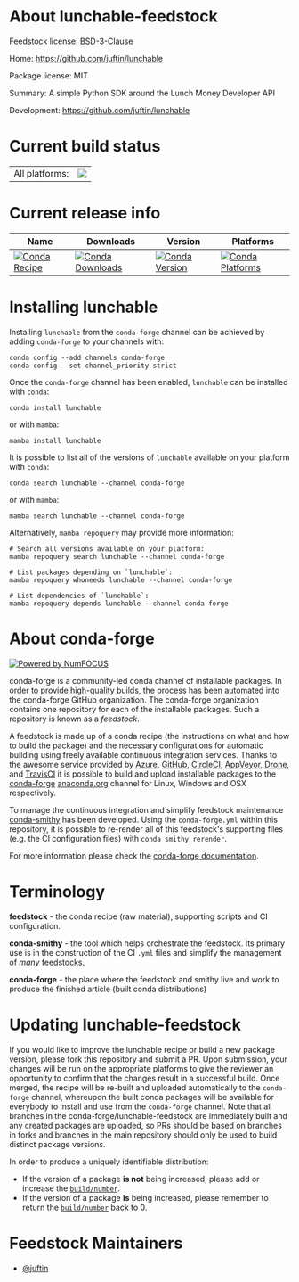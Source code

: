 About lunchable-feedstock
=========================

Feedstock license: [BSD-3-Clause](https://github.com/conda-forge/lunchable-feedstock/blob/main/LICENSE.txt)

Home: https://github.com/juftin/lunchable

Package license: MIT

Summary: A simple Python SDK around the Lunch Money Developer API

Development: https://github.com/juftin/lunchable

Current build status
====================


<table><tr><td>All platforms:</td>
    <td>
      <a href="https://dev.azure.com/conda-forge/feedstock-builds/_build/latest?definitionId=21662&branchName=main">
        <img src="https://dev.azure.com/conda-forge/feedstock-builds/_apis/build/status/lunchable-feedstock?branchName=main">
      </a>
    </td>
  </tr>
</table>

Current release info
====================

| Name | Downloads | Version | Platforms |
| --- | --- | --- | --- |
| [![Conda Recipe](https://img.shields.io/badge/recipe-lunchable-green.svg)](https://anaconda.org/conda-forge/lunchable) | [![Conda Downloads](https://img.shields.io/conda/dn/conda-forge/lunchable.svg)](https://anaconda.org/conda-forge/lunchable) | [![Conda Version](https://img.shields.io/conda/vn/conda-forge/lunchable.svg)](https://anaconda.org/conda-forge/lunchable) | [![Conda Platforms](https://img.shields.io/conda/pn/conda-forge/lunchable.svg)](https://anaconda.org/conda-forge/lunchable) |

Installing lunchable
====================

Installing `lunchable` from the `conda-forge` channel can be achieved by adding `conda-forge` to your channels with:

```
conda config --add channels conda-forge
conda config --set channel_priority strict
```

Once the `conda-forge` channel has been enabled, `lunchable` can be installed with `conda`:

```
conda install lunchable
```

or with `mamba`:

```
mamba install lunchable
```

It is possible to list all of the versions of `lunchable` available on your platform with `conda`:

```
conda search lunchable --channel conda-forge
```

or with `mamba`:

```
mamba search lunchable --channel conda-forge
```

Alternatively, `mamba repoquery` may provide more information:

```
# Search all versions available on your platform:
mamba repoquery search lunchable --channel conda-forge

# List packages depending on `lunchable`:
mamba repoquery whoneeds lunchable --channel conda-forge

# List dependencies of `lunchable`:
mamba repoquery depends lunchable --channel conda-forge
```


About conda-forge
=================

[![Powered by
NumFOCUS](https://img.shields.io/badge/powered%20by-NumFOCUS-orange.svg?style=flat&colorA=E1523D&colorB=007D8A)](https://numfocus.org)

conda-forge is a community-led conda channel of installable packages.
In order to provide high-quality builds, the process has been automated into the
conda-forge GitHub organization. The conda-forge organization contains one repository
for each of the installable packages. Such a repository is known as a *feedstock*.

A feedstock is made up of a conda recipe (the instructions on what and how to build
the package) and the necessary configurations for automatic building using freely
available continuous integration services. Thanks to the awesome service provided by
[Azure](https://azure.microsoft.com/en-us/services/devops/), [GitHub](https://github.com/),
[CircleCI](https://circleci.com/), [AppVeyor](https://www.appveyor.com/),
[Drone](https://cloud.drone.io/welcome), and [TravisCI](https://travis-ci.com/)
it is possible to build and upload installable packages to the
[conda-forge](https://anaconda.org/conda-forge) [anaconda.org](https://anaconda.org/)
channel for Linux, Windows and OSX respectively.

To manage the continuous integration and simplify feedstock maintenance
[conda-smithy](https://github.com/conda-forge/conda-smithy) has been developed.
Using the ``conda-forge.yml`` within this repository, it is possible to re-render all of
this feedstock's supporting files (e.g. the CI configuration files) with ``conda smithy rerender``.

For more information please check the [conda-forge documentation](https://conda-forge.org/docs/).

Terminology
===========

**feedstock** - the conda recipe (raw material), supporting scripts and CI configuration.

**conda-smithy** - the tool which helps orchestrate the feedstock.
                   Its primary use is in the construction of the CI ``.yml`` files
                   and simplify the management of *many* feedstocks.

**conda-forge** - the place where the feedstock and smithy live and work to
                  produce the finished article (built conda distributions)


Updating lunchable-feedstock
============================

If you would like to improve the lunchable recipe or build a new
package version, please fork this repository and submit a PR. Upon submission,
your changes will be run on the appropriate platforms to give the reviewer an
opportunity to confirm that the changes result in a successful build. Once
merged, the recipe will be re-built and uploaded automatically to the
`conda-forge` channel, whereupon the built conda packages will be available for
everybody to install and use from the `conda-forge` channel.
Note that all branches in the conda-forge/lunchable-feedstock are
immediately built and any created packages are uploaded, so PRs should be based
on branches in forks and branches in the main repository should only be used to
build distinct package versions.

In order to produce a uniquely identifiable distribution:
 * If the version of a package **is not** being increased, please add or increase
   the [``build/number``](https://docs.conda.io/projects/conda-build/en/latest/resources/define-metadata.html#build-number-and-string).
 * If the version of a package **is** being increased, please remember to return
   the [``build/number``](https://docs.conda.io/projects/conda-build/en/latest/resources/define-metadata.html#build-number-and-string)
   back to 0.

Feedstock Maintainers
=====================

* [@juftin](https://github.com/juftin/)


<!-- dummy commit to enable rerendering -->

